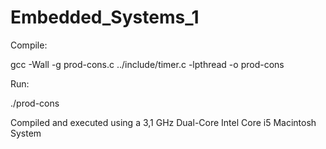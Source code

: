 # Embedded_Systems_1
 
Compile:

gcc -Wall -g prod-cons.c ../include/timer.c -lpthread -o prod-cons

Run:

./prod-cons

Compiled and executed using a 3,1 GHz Dual-Core Intel Core i5 Macintosh System
